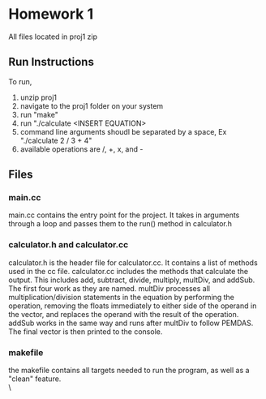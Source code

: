 # Homework 1
All files located in proj1 zip
## Run Instructions
To run,
1. unzip proj1
2. navigate to the proj1 folder on your system
3. run "make"
4. run "./calculate \<INSERT EQUATION\>
5. command line arguments shoudl be separated by a space, Ex "./calculate 2 / 3 + 4"
6. available operations are /, +, x, and -

## Files
### main.cc
main.cc contains the entry point for the project. It takes in arguments through a loop and passes them to the run() method in calculator.h
### calculator.h and calculator.cc
calculator.h is the header file for calculator.cc. It contains a list of methods used in the cc file. calculator.cc includes the methods that calculate the output. This includes add, subtract, divide, multiply, multDiv, and addSub. The first four work as they are named. multDiv processes all multiplication/division statements in the equation by performing the operation, removing the floats immediately to either side of the operand in the vector, and replaces the operand with the result of the operation. addSub works in the same way and runs after multDiv to follow PEMDAS. The final vector is then printed to the console.
### makefile
the makefile contains all targets needed to run the program, as well as a "clean" feature.\
\